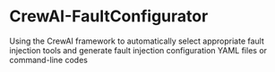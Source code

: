 # CrewAI-FaultConfigurator
Using the CrewAI framework to automatically select appropriate fault injection tools and generate fault injection configuration YAML files or command-line codes

